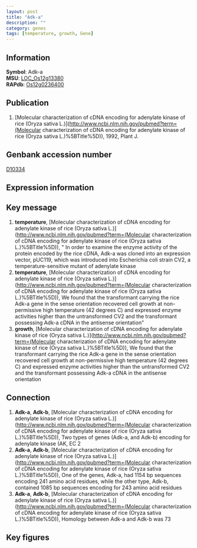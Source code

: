 ```yaml
---
layout: post
title: "Adk-a"
description: ""
category: genes
tags: [temperature, growth, Gene]
---
```


## Information
__Symbol__: Adk-a  
__MSU__: [LOC_Os12g13380](http://rice.plantbiology.msu.edu/cgi-bin/ORF_infopage.cgi?orf=LOC_Os12g13380)  
__RAPdb__: [Os12g0236400](http://rapdb.dna.affrc.go.jp/viewer/gbrowse_details/irgsp1?name=Os12g0236400)  

## Publication
1. [Molecular characterization of cDNA encoding for adenylate kinase of rice (Oryza sativa L.)](http://www.ncbi.nlm.nih.gov/pubmed?term=(Molecular characterization of cDNA encoding for adenylate kinase of rice (Oryza sativa L.)%5BTitle%5D)), 1992, Plant J.

## Genbank accession number
[D10334](http://www.ncbi.nlm.nih.gov/nuccore/D10334)

## Expression information

## Key message
1. __temperature__, [Molecular characterization of cDNA encoding for adenylate kinase of rice (Oryza sativa L.)](http://www.ncbi.nlm.nih.gov/pubmed?term=(Molecular characterization of cDNA encoding for adenylate kinase of rice (Oryza sativa L.)%5BTitle%5D)), " In order to examine the enzyme activity of the protein encoded by the rice cDNA, Adk-a was cloned into an expression vector, pUC119, which was introduced into Escherichia coli strain CV2, a temperature-sensitive mutant of adenylate kinase
2. __temperature__, [Molecular characterization of cDNA encoding for adenylate kinase of rice (Oryza sativa L.)](http://www.ncbi.nlm.nih.gov/pubmed?term=(Molecular characterization of cDNA encoding for adenylate kinase of rice (Oryza sativa L.)%5BTitle%5D)),  We found that the transformant carrying the rice Adk-a gene in the sense orientation recovered cell growth at non-permissive high temperature (42 degrees C) and expressed enzyme activities higher than the untransformed CV2 and the transformant possessing Adk-a cDNA in the antisense orientation"
3. __growth__, [Molecular characterization of cDNA encoding for adenylate kinase of rice (Oryza sativa L.)](http://www.ncbi.nlm.nih.gov/pubmed?term=(Molecular characterization of cDNA encoding for adenylate kinase of rice (Oryza sativa L.)%5BTitle%5D)),  We found that the transformant carrying the rice Adk-a gene in the sense orientation recovered cell growth at non-permissive high temperature (42 degrees C) and expressed enzyme activities higher than the untransformed CV2 and the transformant possessing Adk-a cDNA in the antisense orientation

## Connection
1. __Adk-a__, __Adk-b__, [Molecular characterization of cDNA encoding for adenylate kinase of rice (Oryza sativa L.)](http://www.ncbi.nlm.nih.gov/pubmed?term=(Molecular characterization of cDNA encoding for adenylate kinase of rice (Oryza sativa L.)%5BTitle%5D)), Two types of genes (Adk-a, and Adk-b) encoding for adenylate kinase (AK, EC 2
2. __Adk-a__, __Adk-b__, [Molecular characterization of cDNA encoding for adenylate kinase of rice (Oryza sativa L.)](http://www.ncbi.nlm.nih.gov/pubmed?term=(Molecular characterization of cDNA encoding for adenylate kinase of rice (Oryza sativa L.)%5BTitle%5D)),  One of the genes, Adk-a, had 1154 bp sequences encoding 241 amino acid residues, while the other type, Adk-b, contained 1085 bp sequences encoding for 243 amino acid residues
3. __Adk-a__, __Adk-b__, [Molecular characterization of cDNA encoding for adenylate kinase of rice (Oryza sativa L.)](http://www.ncbi.nlm.nih.gov/pubmed?term=(Molecular characterization of cDNA encoding for adenylate kinase of rice (Oryza sativa L.)%5BTitle%5D)),  Homology between Adk-a and Adk-b was 73

## Key figures


